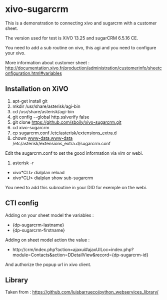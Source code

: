 xivo-sugarcrm
=============

This is a demonstration to connecting xivo and sugarcrm with a customer sheet.

The version used for test is XiVO 13.25 and sugarCRM 6.5.16 CE.

You need to add a sub routine on xivo, this agi and you need to configure your xivo.

More information about customer sheet : http://documentation.xivo.fr/production/administration/customerinfo/sheetconfiguration.html#variables

Installation on XiVO
--------------------

1. apt-get install git
2. mkdir /usr/share/asterisk/agi-bin
3. cd /usr/share/asterisk/agi-bin
4. git config --global http.sslverify false
5. git clone https://github.com/sboily/xivo-sugarcrm.git
6. cd xivo-sugarcrm
7. cp sugarcrm.conf /etc/asterisk/extensions_extra.d
8. chown www-data.www-data /etc/asterisk/extensions_extra.d/sugarcrm.conf

Edit the sugarcrm.conf to set the good information via vim or webi.

1. asterisk -r
 * xivo*CLI> dialplan reload
 * xivo*CLI> dialplan show sub-sugarcrm

You need to add this subroutine in your DID for exemple on the webi.

CTI config
----------

Adding on your sheet model the variables :

- {dp-sugarcrm-lastname}
- {dp-sugarcrm-firstname}

Adding on sheet model action the value :

- http://crm/index.php?action=ajaxui#ajaxUILoc=index.php?module=Contacts&action=DDetailView&record={dp-sugarcrm-id}

And authorize the popup url in xivo client.

Library
-------

Taken from : https://github.com/luisbarrueco/python_webservices_library/
